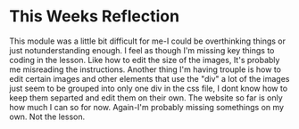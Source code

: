# This Weeks Reflection

This module was a little bit difficult for me-I could be overthinking things or just notunderstanding enough. I feel as though I'm missing key things to coding in the lesson. Like how to edit the size of the images, It's probably me misreading the instructions.
Another thing I'm having trouple is how to edit certain images and other elements that use the "div" a lot of the images just seem to be grouped into only one div in the css file, I dont know how to keep them separted and edit them on their own. The website so far is only how much I can so for now. Again-I'm probably missing somethings on my own. Not the lesson.
